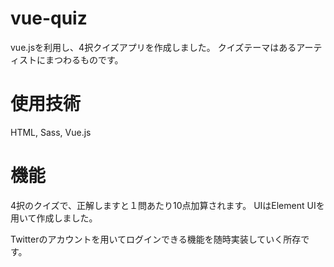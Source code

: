 # vue-quiz

vue.jsを利用し、4択クイズアプリを作成しました。
クイズテーマはあるアーティストにまつわるものです。

# 使用技術
HTML, Sass, Vue.js

# 機能
4択のクイズで、正解しますと１問あたり10点加算されます。
UIはElement UIを用いて作成しました。

Twitterのアカウントを用いてログインできる機能を随時実装していく所存です。
